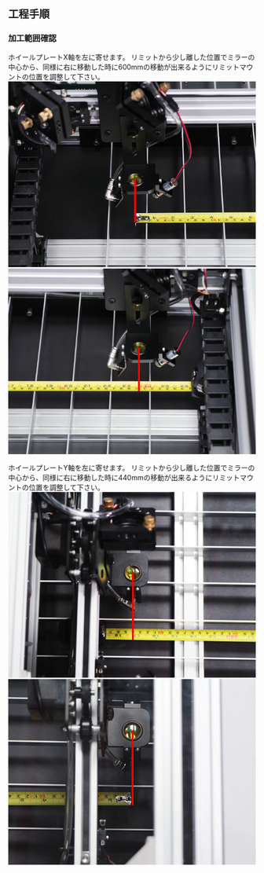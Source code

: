 ## 工程手順

### 加工範囲確認
ホイールプレートX軸を左に寄せます。
リミットから少し離した位置でミラーの中心から、同様に右に移動した時に600mmの移動が出来るようにリミットマウントの位置を調整して下さい。
<img src="./images/31/001.jpg" alt="加工範囲確認-1">
<img src="./images/31/002.jpg" alt="加工範囲確認-2">

ホイールプレートY軸を左に寄せます。
リミットから少し離した位置でミラーの中心から、同様に右に移動した時に440mmの移動が出来るようにリミットマウントの位置を調整して下さい。
<img src="./images/31/003.jpg" alt="加工範囲確認-3">
<img src="./images/31/004.jpg" alt="加工範囲確認-4">
